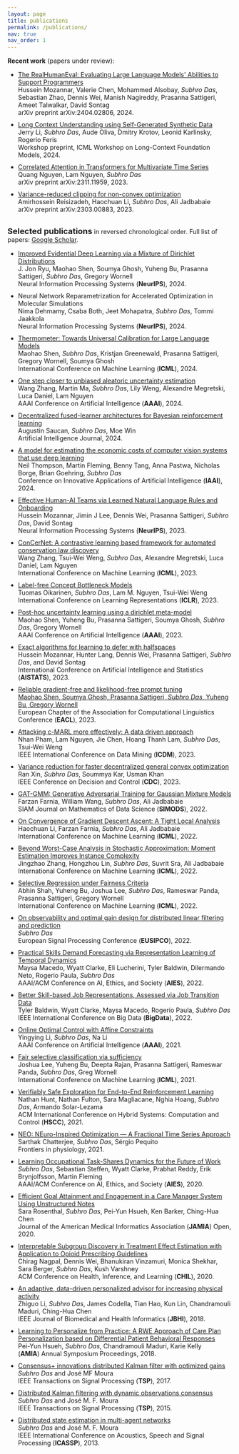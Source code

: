 ```yaml
---
layout: page
title: publications
permalink: /publications/
nav: true
nav_order: 1
---
```



<b>Recent work</b> (papers under review): 


<ul>

<li> <a href='https://arxiv.org/abs/2404.02806'>The RealHumanEval: Evaluating Large Language Models' Abilities to Support Programmers</a> <br>
Hussein Mozannar, Valerie Chen, Mohammed Alsobay, <i>Subhro Das</i>, Sebastian Zhao, Dennis Wei, Manish Nagireddy, Prasanna Sattigeri, Ameet Talwalkar, David Sontag <br>
arXiv preprint arXiv:2404.02806, 2024. </li>

<li> <a href='https://openreview.net/pdf?id=EciNEiW1uq'>Long Context Understanding using Self-Generated Synthetic Data</a> <br>
Jerry Li, <i>Subhro Das</i>, Aude Oliva, Dmitry Krotov, Leonid Karlinsky, Rogerio Feris <br>
Workshop preprint, ICML Workshop on Long-Context Foundation Models, 2024. </li>

<li> <a href='https://arxiv.org/abs/2311.11959'>Correlated Attention in Transformers for Multivariate Time Series</a> <br>
Quang Nguyen, Lam Nguyen, <i>Subhro Das</i> <br>
arXiv preprint arXiv:2311.11959, 2023. </li>

<li> <a href='https://arxiv.org/abs/2303.00883'>Variance-reduced clipping for non-convex optimization</a> <br>
Amirhossein Reisizadeh, Haochuan Li, <i>Subhro Das</i>, Ali Jadbabaie <br>
arXiv preprint arXiv:2303.00883, 2023. </li>


</ul>

<style>
    ul li { margin-bottom: 10px; }
</style>



<p style="margin-top:8mm;"><font size="+1"><b>Selected publications</b></font> in reversed chronological order. Full list of papers: <a href='https://scholar.google.com/citations?hl=en&user=8cqcuYIAAAAJ&view_op=list_works&sortby=pubdate'>Google Scholar</a>.</p>

<!-- <b>Selected publications</b> in reversed chronological order. Full list of papers: [Google Scholar](https://scholar.google.com/citations?hl=en&user=8cqcuYIAAAAJ&view_op=list_works&sortby=pubdate).  -->


<ul>

<li> <a href='https://arxiv.org/abs/2402.06160'>Improved Evidential Deep Learning via a Mixture of Dirichlet Distributions</a> <br>
J. Jon Ryu, Maohao Shen, Soumya Ghosh, Yuheng Bu, Prasanna Sattigeri, <i>Subhro Das</i>, Gregory Wornell <br>
Neural Information Processing Systems (<b>NeurIPS</b>), 2024. </li>

<li> Neural Network Reparametrization for Accelerated Optimization in Molecular Simulations <br>
Nima Dehmamy, Csaba Both, Jeet Mohapatra, <i>Subhro Das</i>, Tommi Jaakkola <br>
Neural Information Processing Systems (<b>NeurIPS</b>), 2024. </li>

<li> <a href='https://arxiv.org/abs/2403.08819'>Thermometer: Towards Universal Calibration for Large Language Models</a> <br>
Maohao Shen, <i>Subhro Das</i>, Kristjan Greenewald, Prasanna Sattigeri, Gregory Wornell, Soumya Ghosh <br>
International Conference on Machine Learning (<b>ICML</b>), 2024. </li>


<li> <a href='https://ojs.aaai.org/index.php/AAAI/article/view/29627'>One step closer to unbiased aleatoric uncertainty estimation</a> <br>
Wang Zhang, Martin Ma, <i>Subhro Das</i>, Lily Weng, Alexandre Megretski, Luca Daniel, Lam Nguyen <br>
AAAI Conference on Artificial Intelligence (<b>AAAI</b>), 2024. </li>

<li> <a href='https://doi.org/10.1016/j.artint.2024.104094'>Decentralized fused-learner architectures for Bayesian reinforcement learning</a> <br>
Augustin Saucan, <i>Subhro Das</i>, Moe Win <br>
Artificial Intelligence Journal, 2024. </li>

<li> <a href='https://ojs.aaai.org/index.php/AAAI/article/view/30343'>A model for estimating the economic costs of computer vision systems that use deep learning</a> <br>
Neil Thompson, Martin Fleming, Benny Tang, Anna Pastwa, Nicholas Borge, Brian Goehring, <i>Subhro Das</i> <br>
Conference on Innovative Applications of Artificial Intelligence (<b>IAAI</b>), 2024. </li>
  
<li> <a href='https://openreview.net/forum?id=V2yFumwo5B'>Effective Human-AI Teams via Learned Natural Language Rules and Onboarding</a> <br>
Hussein Mozannar, Jimin J Lee, Dennis Wei, Prasanna Sattigeri, <i>Subhro Das</i>, David Sontag <br>
Neural Information Processing Systems (<b>NeurIPS</b>), 2023. </li>

  
<li> <a href='https://proceedings.mlr.press/v202/zhang23ao.html'>ConCerNet: A contrastive learning based framework for automated conservation law discovery</a> <br>
Wang Zhang, Tsui-Wei Weng, <i>Subhro Das</i>, Alexandre Megretski, Luca Daniel, Lam Nguyen <br>
International Conference on Machine Learning (<b>ICML</b>), 2023. </li>
  
<li> <a href='https://openreview.net/forum?id=FlCg47MNvBA'>Label-free Concept Bottleneck Models</a> <br>
Tuomas Oikarinen, <i>Subhro Das</i>, Lam M. Nguyen, Tsui-Wei Weng <br>
International Conference on Learning Representations (<b>ICLR</b>), 2023. </li>
  
<li> <a href='https://ojs.aaai.org/index.php/AAAI/article/view/26167'>Post-hoc uncertainty learning using a dirichlet meta-model</a> <br>
Maohao Shen, Yuheng Bu, Prasanna Sattigeri, Soumya Ghosh, <i>Subhro Das</i>, Gregory Wornell <br>
AAAI Conference on Artificial Intelligence (<b>AAAI</b>), 2023. </li>
  
<li> <a href='https://proceedings.mlr.press/v206/mozannar23a'>Exact algorithms for learning to defer with halfspaces</a> <br>
Hussein Mozannar, Hunter Lang, Dennis Wei, Prasanna Sattigeri, <i>Subhro Das</i>, and David Sontag <br>
International Conference on Artificial Intelligence and Statistics (<b>AISTATS</b>), 2023. </li>
  
<li> <a href='https://aclanthology.org/2023.findings-eacl.183.pdf'>Reliable gradient-free and likelihood-free prompt tuning <br>
Maohao Shen, Soumya Ghosh, Prasanna Sattigeri, <i>Subhro Das</i>, Yuheng Bu, Gregory Wornell</a> <br>
European Chapter of the Association for Computational Linguistics Conference (<b>EACL</b>), 2023. </li>
  
<li> <a href='https://arxiv.org/abs/2202.03558'>Attacking c-MARL more effectively: A data driven approach</a> <br>
Nhan Pham, Lam Nguyen, Jie Chen, Hoang Thanh Lam, <i>Subhro Das</i>, Tsui-Wei Weng <br>
IEEE International Conference on Data Mining (<b>ICDM</b>), 2023. </li>
  
<li> <a href='https://arxiv.org/abs/2110.01594'>Variance reduction for faster decentralized general convex optimization</a> <br>
Ran Xin, <i>Subhro Das</i>, Soummya Kar, Usman Khan <br>
IEEE Conference on Decision and Control (<b>CDC</b>), 2023. </li>
  
<li> <a href='https://epubs.siam.org/doi/abs/10.1137/21M1445831'>GAT-GMM: Generative Adversarial Training for Gaussian Mixture Models</a> <br>
Farzan Farnia, William Wang, <i>Subhro Das</i>, Ali Jadbabaie <br>
SIAM Journal on Mathematics of Data Science (<b>SIMODS</b>), 2022. </li>
  
<li> <a href='https://proceedings.mlr.press/v162/li22e'>On Convergence of Gradient Descent Ascent: A Tight Local Analysis</a> <br>
Haochuan Li, Farzan Farnia, <i>Subhro Das</i>, Ali Jadbabaie <br>
International Conference on Machine Learning (<b>ICML</b>), 2022. </li>
  
<li> <a href='https://proceedings.mlr.press/v162/zhang22r'>Beyond Worst-Case Analysis in Stochastic Approximation: Moment Estimation Improves Instance Complexity</a> <br>
Jingzhao Zhang, Hongzhou Lin, <i>Subhro Das</i>, Suvrit Sra, Ali Jadbabaie <br>
International Conference on Machine Learning (<b>ICML</b>), 2022. </li>
  
<li> <a href='https://proceedings.mlr.press/v162/shah22a.html'>Selective Regression under Fairness Criteria</a> <br>
Abhin Shah, Yuheng Bu, Joshua Lee, <i>Subhro Das</i>, Rameswar Panda, Prasanna Sattigeri, Gregory Wornell <br>
International Conference on Machine Learning (<b>ICML</b>), 2022. </li>

<li> <a href='https://eurasip.org/Proceedings/Eusipco/Eusipco2022/pdfs/0001846.pdf'>On observability and optimal gain design for distributed linear filtering and prediction</a> <br>
<i>Subhro Das</i><br>
European Signal Processing Conference (<b>EUSIPCO</b>), 2022. </li>

<li> <a href='https://dl.acm.org/doi/abs/10.1145/3514094.3534183'>Practical Skills Demand Forecasting via Representation Learning of Temporal Dynamics</a> <br>
Maysa Macedo, Wyatt Clarke, Eli Lucherini, Tyler Baldwin, Dilermando Neto, Rogerio Paula, <i>Subhro Das</i><br>
AAAI/ACM Conference on AI, Ethics, and Society (<b>AIES</b>), 2022. </li>


<li> <a href='https://ieeexplore.ieee.org/abstract/document/10021087'>Better Skill-based Job Representations, Assessed via Job Transition Data</a> <br>
Tyler Baldwin, Wyatt Clarke, Maysa Macedo, Rogerio Paula, <i>Subhro Das</i><br>
IEEE International Conference on Big Data (<b>BigData</b>), 2022. </li>
  
<li> <a href='https://ojs.aaai.org/index.php/AAAI/article/view/17035'>Online Optimal Control with Affine Constraints</a> <br>
Yingying Li, <i>Subhro Das</i>, Na Li <br>
AAAI Conference on Artificial Intelligence (<b>AAAI</b>), 2021. </li>
  
<li> <a href='http://proceedings.mlr.press/v139/lee21b'>Fair selective classification via sufficiency</a> <br>
Joshua Lee, Yuheng Bu, Deepta Rajan, Prasanna Sattigeri, Rameswar Panda, <i>Subhro Das</i>, Greg Wornell <br>
International Conference on Machine Learning (<b>ICML</b>), 2021. </li>
  
<li> <a href='https://dl.acm.org/doi/10.1145/3447928.3456653'>Verifiably Safe Exploration for End-to-End Reinforcement Learning</a> <br>
Nathan Hunt, Nathan Fulton, Sara Magliacane, Nghia Hoang, <i>Subhro Das</i>, Armando Solar-Lezama <br>
ACM International Conference on Hybrid Systems: Computation and Control (<b>HSCC</b>), 2021. </li>

<li> <a href='https://doi.org/10.3389/fphys.2021.724044'>NEO: NEuro-Inspired Optimization — A Fractional Time Series Approach</a> <br>
Sarthak Chatterjee, <i>Subhro Das</i>, Sérgio Pequito <br>
Frontiers in physiology, 2021. </li>
  
<li> <a href='https://dl.acm.org/doi/abs/10.1145/3375627.3375826'>Learning Occupational Task-Shares Dynamics for the Future of Work</a> <br>
<i>Subhro Das</i>, Sebastian Steffen, Wyatt Clarke, Prabhat Reddy, Erik Brynjolfsson, Martin Fleming <br>
AAAI/ACM Conference on AI, Ethics, and Society (<b>AIES</b>), 2020. </li>
  
<li> <a href='https://academic.oup.com/jamia/advance-article/doi/10.1093/jamiaopen/ooaa001/5788459'>Efficient Goal Attainment and Engagement in a Care Manager System Using Unstructured Notes</a> <br>
Sara Rosenthal, <i>Subhro Das</i>, Pei-Yun Hsueh, Ken Barker, Ching-Hua Chen <br>
Journal of the American Medical Informatics Association (<b>JAMIA</b>) Open, 2020. </li>

<li> <a href='https://dl.acm.org/doi/abs/10.1145/3368555.3384456'>Interpretable Subgroup Discovery in Treatment Effect Estimation with Application to Opioid Prescribing Guidelines</a> <br>
Chirag Nagpal, Dennis Wei, Bhanukiran Vinzamuri, Monica Shekhar, Sara Berger, <i>Subhro Das</i>, Kush Varshney <br>
ACM Conference on Health, Inference, and Learning (<b>CHIL</b>), 2020. </li>
  
<li> <a href='https://ieeexplore.ieee.org/document/8526300'>An adaptive, data-driven personalized advisor for increasing physical activity</a> <br>
Zhiguo Li, <i>Subhro Das</i>, James Codella, Tian Hao, Kun Lin, Chandramouli Maduri, Ching-Hua Chen <br>
IEEE Journal of Biomedical and Health Informatics (<b>JBHI</b>), 2018. </li>

<li> <a href='https://www.ncbi.nlm.nih.gov/pmc/articles/PMC6371321'>Learning to Personalize from Practice: A RWE Approach of Care Plan Personalization based on Differential Patient Behavioral Responses</a> <br>
Pei-Yun Hsueh, <i>Subhro Das</i>, Chandramouli Maduri, Karie Kelly <br>
(<b>AMIA</b>) Annual Symposium Proceedings, 2018. </li>
  
<li> <a href='http://ieeexplore.ieee.org/document/7590136/'>Consensus+ innovations distributed Kalman filter with optimized gains</a> <br>
<i>Subhro Das</i> and José MF Moura <br>
IEEE Transactions on Signal Processing (<b>TSP</b>), 2017. </li>
  
<li> <a href='http://ieeexplore.ieee.org/document/7088659/'>Distributed Kalman filtering with dynamic observations consensus</a> <br>
<i>Subhro Das</i> and José M. F. Moura <br>
IEEE Transactions on Signal Processing (<b>TSP</b>), 2015. </li>
  
<li> <a href='http://ieeexplore.ieee.org/document/6638460/'>Distributed state estimation in multi-agent networks</a> <br>
<i>Subhro Das</i> and José M. F. Moura <br>
IEEE International Conference on Acoustics, Speech and Signal Processing (<b>ICASSP</b>), 2013.  </li>

</ul>
